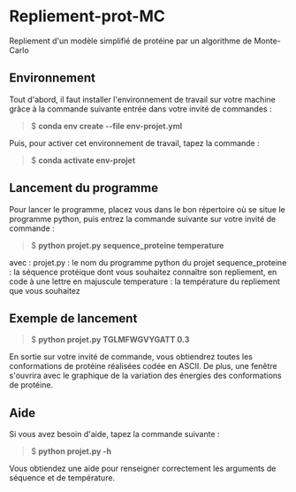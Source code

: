 # Repliement-prot-MC
Repliement d'un modèle simplifié de protéine par un algorithme de Monte-Carlo

## Environnement

Tout d'abord, il faut installer l'environnement de travail sur votre machine grâce à la commande suivante entrée dans votre invité de commandes : 

 > $ **conda env create --file env-projet.yml**

Puis, pour activer cet environnement de travail, tapez la commande : 

 > $ **conda activate env-projet**

## Lancement du programme

Pour lancer le programme, placez vous dans le bon répertoire où se situe le programme python, puis entrez la commande suivante sur votre invité de commande :

 > $ **python projet.py sequence_proteine temperature**

avec :
projet.py : le nom du programme python du projet
sequence_proteine : la séquence protéique dont vous souhaitez connaître son repliement, en code à une lettre en majuscule
temperature : la température du repliement que vous souhaitez

## Exemple de lancement

 > $ **python projet.py TGLMFWGVYGATT 0.3**

En sortie sur votre invité de commande, vous obtiendrez toutes les conformations de protéine réalisées codée en ASCII. De plus, une fenêtre s'ouvrira avec le graphique de la variation des énergies des conformations de protéine.

## Aide

Si vous avez besoin d'aide, tapez la commande suivante :

 > $ **python projet.py -h**

Vous obtiendez une aide pour renseigner correctement les arguments de séquence et de température.

